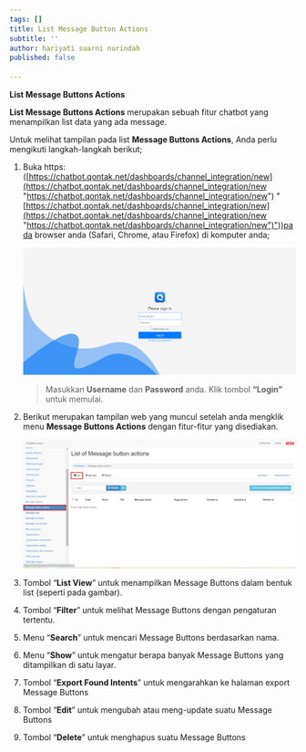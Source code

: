 ```yaml
---
tags: []
title: List Message Button Actions
subtitle: ''
author: hariyati suarni nurindah
published: false

---
```

**List Message Buttons Actions**

**List Message Buttons Actions** merupakan sebuah fitur chatbot yang menampilkan list data yang ada message.

Untuk melihat tampilan pada list **Message Buttons Actions**, Anda perlu mengikuti langkah-langkah berikut;

1. Buka https: ([https://chatbot.qontak.net/dashboards/channel_integration/new](https://chatbot.qontak.net/dashboards/channel_integration/new "https://chatbot.qontak.net/dashboards/channel_integration/new") "[https://chatbot.qontak.net/dashboards/channel_integration/new](https://chatbot.qontak.net/dashboards/channel_integration/new "https://chatbot.qontak.net/dashboards/channel_integration/new")"))pada browser anda (Safari, Chrome, atau Firefox) di komputer anda;

   ![](/uploads/channell.PNG)

   > Masukkan **Username** dan **Password** anda. Klik tombol **“Login”** untuk memulai.
2. Berikut merupakan tampilan web yang muncul setelah anda mengklik menu **Message Buttons Actions** dengan fitur-fitur yang disediakan.

   ![](/uploads/messagebuttonsactions.PNG)
3. Tombol “**List View**” untuk menampilkan Message Buttons dalam bentuk list (seperti pada gambar).
4. Tombol “**Filter**” untuk melihat Message Buttons dengan pengaturan tertentu.
5. Menu “**Search**” untuk mencari Message Buttons berdasarkan nama.
6. Menu “**Show**” untuk mengatur berapa banyak Message Buttons yang ditampilkan di satu layar.
7. Tombol “**Export Found Intents**” untuk mengarahkan ke halaman export Message Buttons
8. Tombol “**Edit**” untuk mengubah atau meng-update suatu Message Buttons
9. Tombol “**Delete**” untuk menghapus suatu Message Buttons